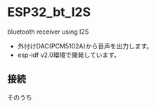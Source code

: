 # ESP32_bt_I2S
bluetooth receiver using I2S

* 外付けDAC(PCM5102A)から音声を出力します。
* esp-idf v2.0環境で開発しています。

## 接続

そのうち
